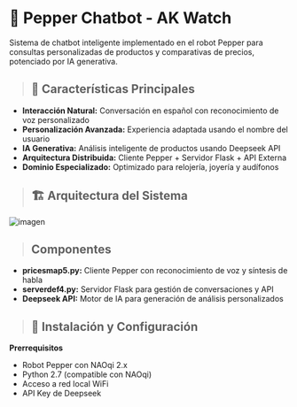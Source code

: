 # 🤖 Pepper Chatbot - AK Watch
Sistema de chatbot inteligente implementado en el robot Pepper para consultas personalizadas de productos y comparativas de precios, potenciado por IA generativa.

> ## 🌟 Características Principales
* **Interacción Natural:** Conversación en español con reconocimiento de voz personalizado
* **Personalización Avanzada:** Experiencia adaptada usando el nombre del usuario
* **IA Generativa:** Análisis inteligente de productos usando Deepseek API
* **Arquitectura Distribuida:** Cliente Pepper + Servidor Flask + API Externa
* **Dominio Especializado:** Optimizado para relojería, joyería y audífonos

> ## 🏗️ Arquitectura del Sistema
> 
![imagen](https://github.com/user-attachments/assets/e7b5e2c1-ace4-469f-b36c-7deeba25f83f)
    
> ## Componentes

* **pricesmap5.py:** Cliente Pepper con reconocimiento de voz y síntesis de habla
* **serverdef4.py:** Servidor Flask para gestión de conversaciones y API
* **Deepseek API:** Motor de IA para generación de análisis personalizados

> ## 🚀 Instalación y Configuración
**Prerrequisitos**

* Robot Pepper con NAOqi 2.x
* Python 2.7 (compatible con NAOqi)
* Acceso a red local WiFi
* API Key de Deepseek
